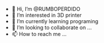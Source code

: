 - 👋 Hi, I’m @RUMBOPERDIDO
- 👀 I’m interested in 3D printer
- 🌱 I’m currently learning programing
- 💞️ I’m looking to collaborate on ...
- 📫 How to reach me ...

<!---
RUMBOPERDIDO/RUMBOPERDIDO is a ✨ special ✨ repository because its `README.md` (this file) appears on your GitHub profile.
You can click the Preview link to take a look at your changes.
--->
